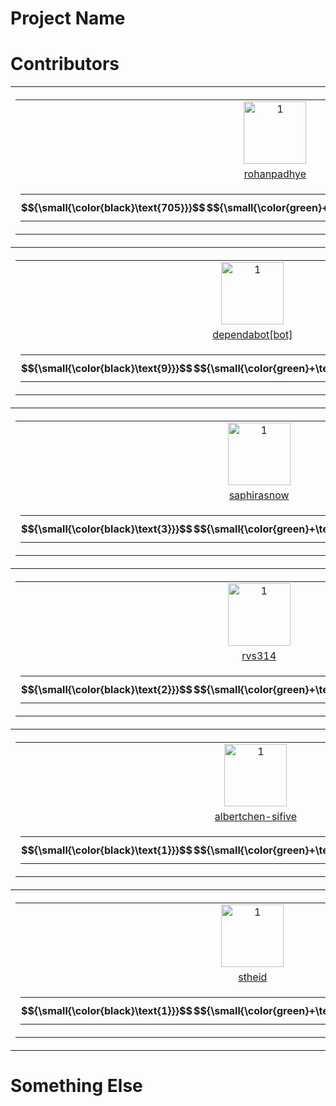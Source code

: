 # Project Name



# Contributors

<table><tr>
<th>
    <table>
        <tr>
            <td style="text-align: center">
            <a href="https://github.com/rohanpadhye">
                <img src="https://avatars.githubusercontent.com/u/4233266?v=4" alt="1" width=100px height=100px>
            </a>
            </td>
        </tr>
        <tr>
            <td style="text-align: center">
               <a href="https://github.com/rohanpadhye/JQF/commits?author=rohanpadhye">rohanpadhye</a>
            </td>
        </tr>
        <tr>
            <td style="text-align: center">
                <table border="0" cellspacing="0" cellpadding="0">
                    <tr>
                        <th width="50px" style="padding:1px">
                            $${\small{\color{black}\text{705}}}$$
                        </th>
                        <th width="80px" style="padding:1px">
                            $${\small{\color{green}+\text{104257}}}$$
                        </th>
                        <th width="80px" style="padding:1px">
                            $${\small{\color{red}-\text{73158}}}$$
                        </th>
                    </tr>
                </table>
            </td>
        </tr>
    </table>
</th>

<th>
    <table>
        <tr>
            <td style="text-align: center">
            <a href="https://github.com/carolemieux">
                <img src="https://avatars.githubusercontent.com/u/7470211?v=4" alt="1" width=100px height=100px>
            </a>
            </td>
        </tr>
        <tr>
            <td style="text-align: center">
               <a href="https://github.com/rohanpadhye/JQF/commits?author=carolemieux">carolemieux</a>
            </td>
        </tr>
        <tr>
            <td style="text-align: center">
                <table border="0" cellspacing="0" cellpadding="0">
                    <tr>
                        <th width="50px" style="padding:1px">
                            $${\small{\color{black}\text{17}}}$$
                        </th>
                        <th width="80px" style="padding:1px">
                            $${\small{\color{green}+\text{1588}}}$$
                        </th>
                        <th width="80px" style="padding:1px">
                            $${\small{\color{red}-\text{130}}}$$
                        </th>
                    </tr>
                </table>
            </td>
        </tr>
    </table>
</th>

<th>
    <table>
        <tr>
            <td style="text-align: center">
            <a href="https://github.com/vasumv">
                <img src="https://avatars.githubusercontent.com/u/3836748?v=4" alt="1" width=100px height=100px>
            </a>
            </td>
        </tr>
        <tr>
            <td style="text-align: center">
               <a href="https://github.com/rohanpadhye/JQF/commits?author=vasumv">vasumv</a>
            </td>
        </tr>
        <tr>
            <td style="text-align: center">
                <table border="0" cellspacing="0" cellpadding="0">
                    <tr>
                        <th width="50px" style="padding:1px">
                            $${\small{\color{black}\text{9}}}$$
                        </th>
                        <th width="80px" style="padding:1px">
                            $${\small{\color{green}+\text{6219}}}$$
                        </th>
                        <th width="80px" style="padding:1px">
                            $${\small{\color{red}-\text{5609}}}$$
                        </th>
                    </tr>
                </table>
            </td>
        </tr>
    </table>
</th>
</tr><tr>
<th>
    <table>
        <tr>
            <td style="text-align: center">
            <a href="https://github.com/dependabot[bot]">
                <img src="https://avatars.githubusercontent.com/in/29110?v=4" alt="1" width=100px height=100px>
            </a>
            </td>
        </tr>
        <tr>
            <td style="text-align: center">
               <a href="https://github.com/rohanpadhye/JQF/commits?author=dependabot[bot]">dependabot[bot]</a>
            </td>
        </tr>
        <tr>
            <td style="text-align: center">
                <table border="0" cellspacing="0" cellpadding="0">
                    <tr>
                        <th width="50px" style="padding:1px">
                            $${\small{\color{black}\text{9}}}$$
                        </th>
                        <th width="80px" style="padding:1px">
                            $${\small{\color{green}+\text{9}}}$$
                        </th>
                        <th width="80px" style="padding:1px">
                            $${\small{\color{red}-\text{9}}}$$
                        </th>
                    </tr>
                </table>
            </td>
        </tr>
    </table>
</th>

<th>
    <table>
        <tr>
            <td style="text-align: center">
            <a href="https://github.com/aoli-al">
                <img src="https://avatars.githubusercontent.com/u/5557706?v=4" alt="1" width=100px height=100px>
            </a>
            </td>
        </tr>
        <tr>
            <td style="text-align: center">
               <a href="https://github.com/rohanpadhye/JQF/commits?author=aoli-al">aoli-al</a>
            </td>
        </tr>
        <tr>
            <td style="text-align: center">
                <table border="0" cellspacing="0" cellpadding="0">
                    <tr>
                        <th width="50px" style="padding:1px">
                            $${\small{\color{black}\text{8}}}$$
                        </th>
                        <th width="80px" style="padding:1px">
                            $${\small{\color{green}+\text{1116}}}$$
                        </th>
                        <th width="80px" style="padding:1px">
                            $${\small{\color{red}-\text{386}}}$$
                        </th>
                    </tr>
                </table>
            </td>
        </tr>
    </table>
</th>

<th>
    <table>
        <tr>
            <td style="text-align: center">
            <a href="https://github.com/jon-bell">
                <img src="https://avatars.githubusercontent.com/u/2130186?v=4" alt="1" width=100px height=100px>
            </a>
            </td>
        </tr>
        <tr>
            <td style="text-align: center">
               <a href="https://github.com/rohanpadhye/JQF/commits?author=jon-bell">jon-bell</a>
            </td>
        </tr>
        <tr>
            <td style="text-align: center">
                <table border="0" cellspacing="0" cellpadding="0">
                    <tr>
                        <th width="50px" style="padding:1px">
                            $${\small{\color{black}\text{6}}}$$
                        </th>
                        <th width="80px" style="padding:1px">
                            $${\small{\color{green}+\text{989}}}$$
                        </th>
                        <th width="80px" style="padding:1px">
                            $${\small{\color{red}-\text{98}}}$$
                        </th>
                    </tr>
                </table>
            </td>
        </tr>
    </table>
</th>
</tr><tr>
<th>
    <table>
        <tr>
            <td style="text-align: center">
            <a href="https://github.com/saphirasnow">
                <img src="https://avatars.githubusercontent.com/u/55360182?v=4" alt="1" width=100px height=100px>
            </a>
            </td>
        </tr>
        <tr>
            <td style="text-align: center">
               <a href="https://github.com/rohanpadhye/JQF/commits?author=saphirasnow">saphirasnow</a>
            </td>
        </tr>
        <tr>
            <td style="text-align: center">
                <table border="0" cellspacing="0" cellpadding="0">
                    <tr>
                        <th width="50px" style="padding:1px">
                            $${\small{\color{black}\text{3}}}$$
                        </th>
                        <th width="80px" style="padding:1px">
                            $${\small{\color{green}+\text{456}}}$$
                        </th>
                        <th width="80px" style="padding:1px">
                            $${\small{\color{red}-\text{56}}}$$
                        </th>
                    </tr>
                </table>
            </td>
        </tr>
    </table>
</th>

<th>
    <table>
        <tr>
            <td style="text-align: center">
            <a href="https://github.com/vlsi">
                <img src="https://avatars.githubusercontent.com/u/213894?v=4" alt="1" width=100px height=100px>
            </a>
            </td>
        </tr>
        <tr>
            <td style="text-align: center">
               <a href="https://github.com/rohanpadhye/JQF/commits?author=vlsi">vlsi</a>
            </td>
        </tr>
        <tr>
            <td style="text-align: center">
                <table border="0" cellspacing="0" cellpadding="0">
                    <tr>
                        <th width="50px" style="padding:1px">
                            $${\small{\color{black}\text{3}}}$$
                        </th>
                        <th width="80px" style="padding:1px">
                            $${\small{\color{green}+\text{23}}}$$
                        </th>
                        <th width="80px" style="padding:1px">
                            $${\small{\color{red}-\text{9}}}$$
                        </th>
                    </tr>
                </table>
            </td>
        </tr>
    </table>
</th>

<th>
    <table>
        <tr>
            <td style="text-align: center">
            <a href="https://github.com/katherine-hough">
                <img src="https://avatars.githubusercontent.com/u/32645020?v=4" alt="1" width=100px height=100px>
            </a>
            </td>
        </tr>
        <tr>
            <td style="text-align: center">
               <a href="https://github.com/rohanpadhye/JQF/commits?author=katherine-hough">katherine-hough</a>
            </td>
        </tr>
        <tr>
            <td style="text-align: center">
                <table border="0" cellspacing="0" cellpadding="0">
                    <tr>
                        <th width="50px" style="padding:1px">
                            $${\small{\color{black}\text{2}}}$$
                        </th>
                        <th width="80px" style="padding:1px">
                            $${\small{\color{green}+\text{618}}}$$
                        </th>
                        <th width="80px" style="padding:1px">
                            $${\small{\color{red}-\text{473}}}$$
                        </th>
                    </tr>
                </table>
            </td>
        </tr>
    </table>
</th>
</tr><tr>
<th>
    <table>
        <tr>
            <td style="text-align: center">
            <a href="https://github.com/rvs314">
                <img src="https://avatars.githubusercontent.com/u/71688932?v=4" alt="1" width=100px height=100px>
            </a>
            </td>
        </tr>
        <tr>
            <td style="text-align: center">
               <a href="https://github.com/rohanpadhye/JQF/commits?author=rvs314">rvs314</a>
            </td>
        </tr>
        <tr>
            <td style="text-align: center">
                <table border="0" cellspacing="0" cellpadding="0">
                    <tr>
                        <th width="50px" style="padding:1px">
                            $${\small{\color{black}\text{2}}}$$
                        </th>
                        <th width="80px" style="padding:1px">
                            $${\small{\color{green}+\text{185}}}$$
                        </th>
                        <th width="80px" style="padding:1px">
                            $${\small{\color{red}-\text{32}}}$$
                        </th>
                    </tr>
                </table>
            </td>
        </tr>
    </table>
</th>

<th>
    <table>
        <tr>
            <td style="text-align: center">
            <a href="https://github.com/floyd-fuh">
                <img src="https://avatars.githubusercontent.com/u/1428689?v=4" alt="1" width=100px height=100px>
            </a>
            </td>
        </tr>
        <tr>
            <td style="text-align: center">
               <a href="https://github.com/rohanpadhye/JQF/commits?author=floyd-fuh">floyd-fuh</a>
            </td>
        </tr>
        <tr>
            <td style="text-align: center">
                <table border="0" cellspacing="0" cellpadding="0">
                    <tr>
                        <th width="50px" style="padding:1px">
                            $${\small{\color{black}\text{2}}}$$
                        </th>
                        <th width="80px" style="padding:1px">
                            $${\small{\color{green}+\text{122}}}$$
                        </th>
                        <th width="80px" style="padding:1px">
                            $${\small{\color{red}-\text{3}}}$$
                        </th>
                    </tr>
                </table>
            </td>
        </tr>
    </table>
</th>

<th>
    <table>
        <tr>
            <td style="text-align: center">
            <a href="https://github.com/Ahmedfir">
                <img src="https://avatars.githubusercontent.com/u/4169942?v=4" alt="1" width=100px height=100px>
            </a>
            </td>
        </tr>
        <tr>
            <td style="text-align: center">
               <a href="https://github.com/rohanpadhye/JQF/commits?author=Ahmedfir">Ahmedfir</a>
            </td>
        </tr>
        <tr>
            <td style="text-align: center">
                <table border="0" cellspacing="0" cellpadding="0">
                    <tr>
                        <th width="50px" style="padding:1px">
                            $${\small{\color{black}\text{1}}}$$
                        </th>
                        <th width="80px" style="padding:1px">
                            $${\small{\color{green}+\text{53}}}$$
                        </th>
                        <th width="80px" style="padding:1px">
                            $${\small{\color{red}-\text{6}}}$$
                        </th>
                    </tr>
                </table>
            </td>
        </tr>
    </table>
</th>
</tr><tr>
<th>
    <table>
        <tr>
            <td style="text-align: center">
            <a href="https://github.com/albertchen-sifive">
                <img src="https://avatars.githubusercontent.com/u/40366337?v=4" alt="1" width=100px height=100px>
            </a>
            </td>
        </tr>
        <tr>
            <td style="text-align: center">
               <a href="https://github.com/rohanpadhye/JQF/commits?author=albertchen-sifive">albertchen-sifive</a>
            </td>
        </tr>
        <tr>
            <td style="text-align: center">
                <table border="0" cellspacing="0" cellpadding="0">
                    <tr>
                        <th width="50px" style="padding:1px">
                            $${\small{\color{black}\text{1}}}$$
                        </th>
                        <th width="80px" style="padding:1px">
                            $${\small{\color{green}+\text{26}}}$$
                        </th>
                        <th width="80px" style="padding:1px">
                            $${\small{\color{red}-\text{24}}}$$
                        </th>
                    </tr>
                </table>
            </td>
        </tr>
    </table>
</th>

<th>
    <table>
        <tr>
            <td style="text-align: center">
            <a href="https://github.com/shuaiwang516">
                <img src="https://avatars.githubusercontent.com/u/35604271?v=4" alt="1" width=100px height=100px>
            </a>
            </td>
        </tr>
        <tr>
            <td style="text-align: center">
               <a href="https://github.com/rohanpadhye/JQF/commits?author=shuaiwang516">shuaiwang516</a>
            </td>
        </tr>
        <tr>
            <td style="text-align: center">
                <table border="0" cellspacing="0" cellpadding="0">
                    <tr>
                        <th width="50px" style="padding:1px">
                            $${\small{\color{black}\text{1}}}$$
                        </th>
                        <th width="80px" style="padding:1px">
                            $${\small{\color{green}+\text{5}}}$$
                        </th>
                        <th width="80px" style="padding:1px">
                            $${\small{\color{red}-\text{0}}}$$
                        </th>
                    </tr>
                </table>
            </td>
        </tr>
    </table>
</th>

<th>
    <table>
        <tr>
            <td style="text-align: center">
            <a href="https://github.com/davidyoung8906">
                <img src="https://avatars.githubusercontent.com/u/1767219?v=4" alt="1" width=100px height=100px>
            </a>
            </td>
        </tr>
        <tr>
            <td style="text-align: center">
               <a href="https://github.com/rohanpadhye/JQF/commits?author=davidyoung8906">davidyoung8906</a>
            </td>
        </tr>
        <tr>
            <td style="text-align: center">
                <table border="0" cellspacing="0" cellpadding="0">
                    <tr>
                        <th width="50px" style="padding:1px">
                            $${\small{\color{black}\text{1}}}$$
                        </th>
                        <th width="80px" style="padding:1px">
                            $${\small{\color{green}+\text{4}}}$$
                        </th>
                        <th width="80px" style="padding:1px">
                            $${\small{\color{red}-\text{4}}}$$
                        </th>
                    </tr>
                </table>
            </td>
        </tr>
    </table>
</th>
</tr><tr>
<th>
    <table>
        <tr>
            <td style="text-align: center">
            <a href="https://github.com/stheid">
                <img src="https://avatars.githubusercontent.com/u/2736207?v=4" alt="1" width=100px height=100px>
            </a>
            </td>
        </tr>
        <tr>
            <td style="text-align: center">
               <a href="https://github.com/rohanpadhye/JQF/commits?author=stheid">stheid</a>
            </td>
        </tr>
        <tr>
            <td style="text-align: center">
                <table border="0" cellspacing="0" cellpadding="0">
                    <tr>
                        <th width="50px" style="padding:1px">
                            $${\small{\color{black}\text{1}}}$$
                        </th>
                        <th width="80px" style="padding:1px">
                            $${\small{\color{green}+\text{4}}}$$
                        </th>
                        <th width="80px" style="padding:1px">
                            $${\small{\color{red}-\text{1}}}$$
                        </th>
                    </tr>
                </table>
            </td>
        </tr>
    </table>
</th>

<th>
    <table>
        <tr>
            <td style="text-align: center">
            <a href="https://github.com/claudeyj">
                <img src="https://avatars.githubusercontent.com/u/42714590?v=4" alt="1" width=100px height=100px>
            </a>
            </td>
        </tr>
        <tr>
            <td style="text-align: center">
               <a href="https://github.com/rohanpadhye/JQF/commits?author=claudeyj">claudeyj</a>
            </td>
        </tr>
        <tr>
            <td style="text-align: center">
                <table border="0" cellspacing="0" cellpadding="0">
                    <tr>
                        <th width="50px" style="padding:1px">
                            $${\small{\color{black}\text{1}}}$$
                        </th>
                        <th width="80px" style="padding:1px">
                            $${\small{\color{green}+\text{2}}}$$
                        </th>
                        <th width="80px" style="padding:1px">
                            $${\small{\color{red}-\text{0}}}$$
                        </th>
                    </tr>
                </table>
            </td>
        </tr>
    </table>
</th>

<th>
    <table>
        <tr>
            <td style="text-align: center">
            <a href="https://github.com/guyarb">
                <img src="https://avatars.githubusercontent.com/u/17148247?v=4" alt="1" width=100px height=100px>
            </a>
            </td>
        </tr>
        <tr>
            <td style="text-align: center">
               <a href="https://github.com/rohanpadhye/JQF/commits?author=guyarb">guyarb</a>
            </td>
        </tr>
        <tr>
            <td style="text-align: center">
                <table border="0" cellspacing="0" cellpadding="0">
                    <tr>
                        <th width="50px" style="padding:1px">
                            $${\small{\color{black}\text{1}}}$$
                        </th>
                        <th width="80px" style="padding:1px">
                            $${\small{\color{green}+\text{1}}}$$
                        </th>
                        <th width="80px" style="padding:1px">
                            $${\small{\color{red}-\text{2}}}$$
                        </th>
                    </tr>
                </table>
            </td>
        </tr>
    </table>
</th>
</tr></table>


# Something Else